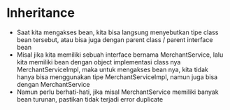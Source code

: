 # Inheritance
* Saat kita mengakses bean, kita bisa langsung menyebutkan tipe class bean tersebut, atau bisa juga dengan parent class / parent interface bean
* Misal jika kita memiliki sebuah interface bernama MerchantService, lalu kita memiliki bean dengan object implementasi class nya MerchantServiceImpl, maka untuk mengakses bean nya, kita tidak hanya bisa menggunakan tipe MerchantServiceImpl, namun juga bisa dengan MerchantService
* Namun perlu berhati-hati, jika misal MerchantService memiliki banyak bean turunan, pastikan tidak terjadi error duplicate
